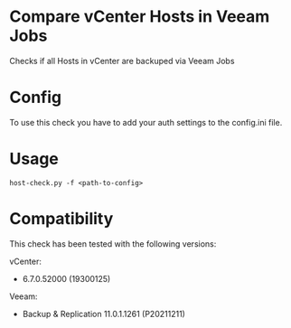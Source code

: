 # Compare vCenter Hosts in Veeam Jobs
Checks if all Hosts in vCenter are backuped via Veeam Jobs

# Config
To use this check you have to add your auth settings to the config.ini file. 

# Usage
```
host-check.py -f <path-to-config>
```

# Compatibility
This check has been tested with the following versions:

vCenter:
- 6.7.0.52000 (19300125)

Veeam:
- Backup & Replication 11.0.1.1261 (P20211211)
